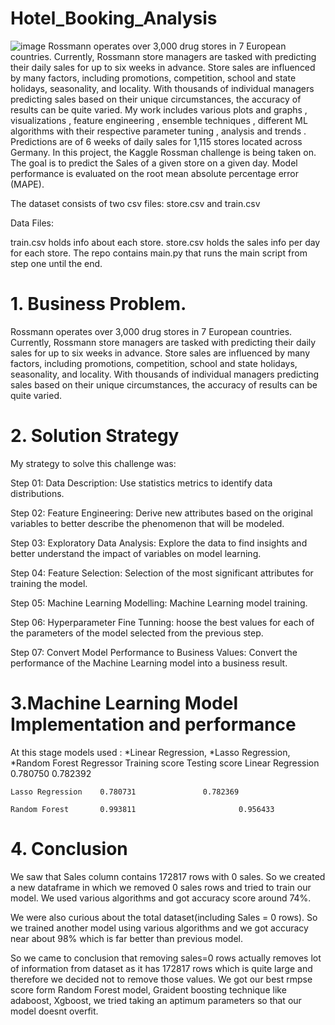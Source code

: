 # Hotel_Booking_Analysis
![image](https://github.com/prajwalan01/Hotel_Booking_Analysis/assets/140483577/83ee334d-a717-4353-8db4-b0768ec183de)
Rossmann operates over 3,000 drug stores in 7 European countries. Currently, Rossmann store managers are tasked with predicting their daily sales for up to six weeks in advance. Store sales are influenced by many factors, including promotions, competition, school and state holidays, seasonality, and locality. With thousands of individual managers predicting sales based on their unique circumstances, the accuracy of results can be quite varied. My work includes various plots and graphs , visualizations , feature engineering , ensemble techniques , different ML algorithms with their respective parameter tuning , analysis and trends . Predictions are of 6 weeks of daily sales for 1,115 stores located across Germany. In this project, the Kaggle Rossman challenge is being taken on. The goal is to predict the Sales of a given store on a given day. Model performance is evaluated on the root mean absolute percentage error (MAPE).

The dataset consists of two csv files: store.csv and train.csv

Data Files:

train.csv holds info about each store. store.csv holds the sales info per day for each store. The repo contains main.py that runs the main script from step one until the end.

# 1. Business Problem.

Rossmann operates over 3,000 drug stores in 7 European countries. Currently, Rossmann store managers are tasked with predicting their daily sales for up to six weeks in advance. Store sales are influenced by many factors, including promotions, competition, school and state holidays, seasonality, and locality. With thousands of individual managers predicting sales based on their unique circumstances, the accuracy of results can be quite varied.

# 2. Solution Strategy

My strategy to solve this challenge was:

Step 01: Data Description: Use statistics metrics to identify data distributions.

Step 02: Feature Engineering: Derive new attributes based on the original variables to better describe the phenomenon that will be modeled.

Step 03: Exploratory Data Analysis: Explore the data to find insights and better understand the impact of variables on model learning.

Step 04: Feature Selection: Selection of the most significant attributes for training the model.

Step 05: Machine Learning Modelling: Machine Learning model training.

Step 06: Hyperparameter Fine Tunning: hoose the best values for each of the parameters of the model selected from the previous step.

Step 07: Convert Model Performance to Business Values: Convert the performance of the Machine Learning model into a business result.

# 3.Machine Learning Model Implementation and performance

At this stage models used : *Linear Regression, *Lasso Regression, *Random Forest Regressor Training score Testing score Linear Regression 0.780750 0.782392

	Lasso Regression	0.780731		       0.782369
	
	Random Forest    	0.993811             	       0.956433

 # 4. Conclusion

 We saw that Sales column contains 172817 rows with 0 sales. So we created a new dataframe in which we removed 0 sales rows and tried to train our model. We used various algorithms and got accuracy score around 74%.

 We were also curious about the total dataset(including Sales = 0 rows). So we trained another model using various algorithms and we got accuracy near about 98% which is far better than previous model.

 So we came to conclusion that removing sales=0 rows actually removes lot of information from dataset as it has 172817 rows which is quite large and therefore we decided not to remove those values. We got our best rmpse score form Random Forest model, Graident boosting technique like adaboost, Xgboost, we tried taking an aptimum parameters so that our model doesnt overfit.
